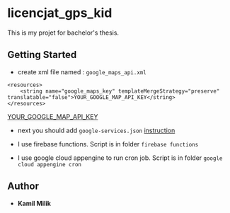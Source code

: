 # licencjat_gps_kid
This is my projet for bachelor's thesis. 


## Getting Started

* create xml file named : ````google_maps_api.xml````
````
<resources>
    <string name="google_maps_key" templateMergeStrategy="preserve" translatable="false">YOUR_GOOGLE_MAP_API_KEY</string>
</resources>
````
[YOUR_GOOGLE_MAP_API_KEY](https://developers.google.com/maps/documentation/javascript/get-api-key)

* next you should add ````google-services.json````
[instruction](https://developers.google.com/mobile/add?platform=android&cntapi=signin&cnturl=https:%2F%2Fdevelopers.google.com%2Fidentity%2Fsign-in%2Fandroid%2Fsign-in%3Fconfigured%3Dtrue&cntlbl=Continue%20Adding%20Sign-In)

* I use firebase functions. Script is in folder ````firebase functions````

* I use google cloud appengine to run cron job. Script is in folder ````google cloud appengine cron````


## Author
* **Kamil Milik** 
